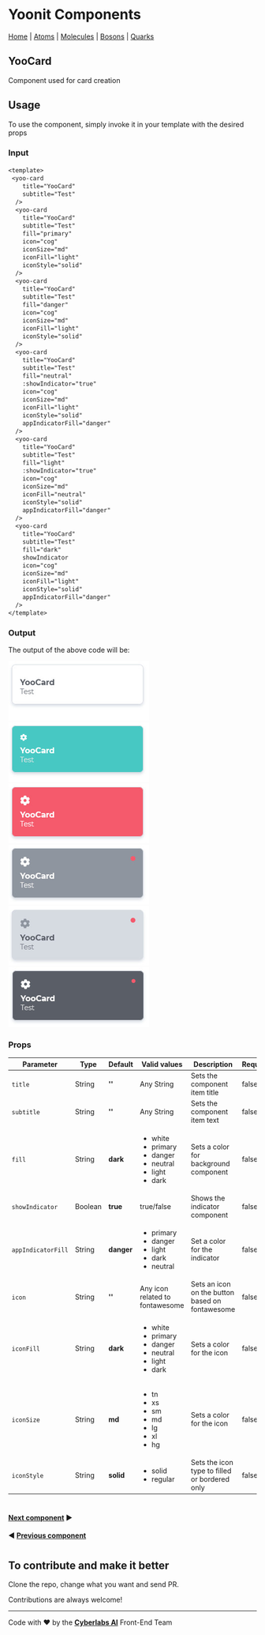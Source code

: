 # Yoonit Components

[Home](https://github.com/Yoonit-Labs/vue-yoonit-components/blob/development/README.md) | [Atoms](https://github.com/Yoonit-Labs/vue-yoonit-components/blob/development/README.md#atoms) | [Molecules](https://github.com/Yoonit-Labs/vue-yoonit-components/blob/development/README.md#molecules) | [Bosons](https://github.com/Yoonit-Labs/vue-yoonit-components/blob/development/README.md#bosons) | [Quarks](https://github.com/Yoonit-Labs/vue-yoonit-components/blob/development/README.md#quarks)

## YooCard

Component used for card creation

## Usage

To use the component, simply invoke it in your template with the desired props

### Input
```vue
<template>
 <yoo-card
    title="YooCard"
    subtitle="Test"
  />
  <yoo-card
    title="YooCard"
    subtitle="Test"
    fill="primary"
    icon="cog"
    iconSize="md"
    iconFill="light"
    iconStyle="solid"
  />
  <yoo-card
    title="YooCard"
    subtitle="Test"
    fill="danger"
    icon="cog"
    iconSize="md"
    iconFill="light"
    iconStyle="solid"
  />
  <yoo-card
    title="YooCard"
    subtitle="Test"
    fill="neutral"
    :showIndicator="true"
    icon="cog"
    iconSize="md"
    iconFill="light"
    iconStyle="solid"
    appIndicatorFill="danger"
  />
  <yoo-card
    title="YooCard"
    subtitle="Test"
    fill="light"
    :showIndicator="true"
    icon="cog"
    iconSize="md"
    iconFill="neutral"
    iconStyle="solid"
    appIndicatorFill="danger"
  />
  <yoo-card
    title="YooCard"
    subtitle="Test"
    fill="dark"
    showIndicator
    icon="cog"
    iconSize="md"
    iconFill="light"
    iconStyle="solid"
    appIndicatorFill="danger"
  />
</template>
```
### Output

The output of the above code will be:

<img src="../../../../public/readme-img/card-default.jpg">
<img src="../../../../public/readme-img/card-primary.jpg">
<img src="../../../../public/readme-img/card-danger.jpg">
<img src="../../../../public/readme-img/card-neutral.jpg">
<img src="../../../../public/readme-img/card-light.jpg">
<img src="../../../../public/readme-img/card-dark.jpg">

### Props

| Parameter          | Type    | Default    | Valid values                              | Description                                    | Required |
|--------------------|---------|------------|-------------------------------------------|------------------------------------------------|----------|
| `title`            | String  | **''**     | Any String                                | Sets the component item title                  | false    |
| `subtitle`         | String  | **''**     | Any String                                | Sets the component item text                   | false    |
| `fill`             | String  | **dark**   | <ul><li>white</li><li>primary</li><li>danger</li><li>neutral</li><li>light</li><li>dark</li></ul> | Sets a color for background component | false    |
| `showIndicator`    | Boolean | **true**   | true/false                                | Shows the indicator component                  | false    |
| `appIndicatorFill` | String  | **danger** | <ul><li>primary</li><li>danger</li> <li>light</li> <li>dark</li> <li>neutral</li> | Set a color for the indicator | false    |
| `icon`             | String  | **''**     | Any icon related to fontawesome           | Sets an icon on the button based on fontawesome| false    |
| `iconFill`         | String  | **dark**   | <ul><li>white</li><li>primary</li><li>danger</li><li>neutral</li><li>light</li><li>dark</li></ul> | Sets a color for the icon | false    |
| `iconSize`         | String  | **md**     | <ul><li>tn</li><li>xs</li><li>sm</li><li>md</li><li>lg</li><li>xl</li><li>hg</li></ul> | Sets a color for the icon | false    |
| `iconStyle`        | String  | **solid**  | <ul><li>solid</li><li>regular</li>        | Sets the icon type to filled or bordered only  | false    |

#

 #### [**Next component**](../FormGroup/README.md) :arrow_forward:

 #### :arrow_backward: [**Previous component**](../ButtonToggle/README.md)

#

## To contribute and make it better

Clone the repo, change what you want and send PR.

Contributions are always welcome!

---

Code with ❤ by the [**Cyberlabs AI**](https://cyberlabs.ai/) Front-End Team
